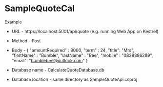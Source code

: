 # SampleQuoteCal

Example

* URL - https://localhost:5001/api/quote (e.g. running Web App on Kestrel)
* Method - Post
* Body - {
	"amountRequired" : 8000,
	"term" : 24,
	"title": "Mrs",
	"firstName" : "Bumble",
	"lastName" : "Bee",
	"mobile" : "0838386289",
	"email": "bumblebee@outlook.com"
}

* Database name - CalculateQuoteDatabase.db
* Database location - same directory as SampleQuoteApi.csproj
